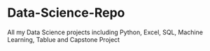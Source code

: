 # Data-Science-Repo
All my Data Science projects including Python, Excel, SQL, Machine Learning, Tablue 
and Capstone Project
